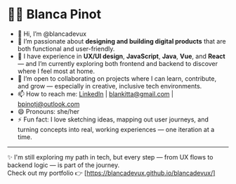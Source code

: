 # 👩‍💻 Blanca Pinot 

- 👋 Hi, I’m @blancadevux  
- 👀 I’m passionate about **designing and building digital products** that are both functional and user-friendly.  
- 🌱 I have experience in **UX/UI design**, **JavaScript**, **Java**, **Vue**, and **React** — and I’m currently exploring both frontend and backend to discover where I feel most at home.  
- 💞️ I’m open to collaborating on projects where I can learn, contribute, and grow — especially in creative, inclusive tech environments.  
- 📫 How to reach me: [LinkedIn](https://www.linkedin.com/in/blancapinot) | blankitta@gmail.com | bpinotj@outlook.com  
- 😄 Pronouns: she/her  
- ⚡ Fun fact: I love sketching ideas, mapping out user journeys, and turning concepts into real, working experiences — one iteration at a time.

---

✨ I'm still exploring my path in tech, but every step — from UX flows to backend logic — is part of the journey.  
Check out my portfolio 👉 [https://blancadevux.github.io/blancadevux/]

